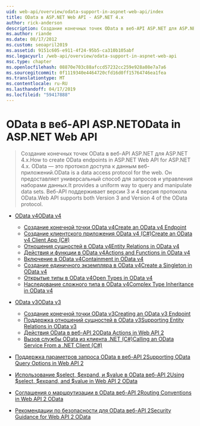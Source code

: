 ```yaml
---
uid: web-api/overview/odata-support-in-aspnet-web-api/index
title: OData в ASP.NET Web API - ASP.NET 4.x
author: rick-anderson
description: Создание конечных точек OData в веб-API ASP.NET для ASP.NET 4.x
ms.author: riande
ms.date: 08/17/2012
ms.custom: seoapril2019
ms.assetid: 9151c605-e911-4f24-95b5-ca310b105abf
msc.legacyurl: /web-api/overview/odata-support-in-aspnet-web-api
msc.type: chapter
ms.openlocfilehash: 08870e703c88afccd57232cc259e928a08e7a7a6
ms.sourcegitcommit: 0f1119340e4464720cfd16d0ff15764746ea1fea
ms.translationtype: MT
ms.contentlocale: ru-RU
ms.lasthandoff: 04/17/2019
ms.locfileid: "59417888"
---
```

# <a name="odata-in-aspnet-web-api"></a><span data-ttu-id="3cb1d-103">OData в веб-API ASP.NET</span><span class="sxs-lookup"><span data-stu-id="3cb1d-103">OData in ASP.NET Web API</span></span>

> <span data-ttu-id="3cb1d-104">Создание конечных точек OData в веб-API ASP.NET для ASP.NET 4.x.</span><span class="sxs-lookup"><span data-stu-id="3cb1d-104">How to create OData endpoints in ASP.NET Web API for ASP.NET 4.x.</span></span> <span data-ttu-id="3cb1d-105">OData — это протокол доступа к данным веб-приложений.</span><span class="sxs-lookup"><span data-stu-id="3cb1d-105">OData is a data access protocol for the web.</span></span> <span data-ttu-id="3cb1d-106">Он предоставляет универсальный способ для запросов и управления наборами данных.</span><span class="sxs-lookup"><span data-stu-id="3cb1d-106">It provides a uniform way to query and manipulate data sets.</span></span> <span data-ttu-id="3cb1d-107">Веб-API поддерживает версии 3 и 4 версия протокола OData.</span><span class="sxs-lookup"><span data-stu-id="3cb1d-107">Web API supports both Version 3 and Version 4 of the OData protocol.</span></span>


- [<span data-ttu-id="3cb1d-108">OData v4</span><span class="sxs-lookup"><span data-stu-id="3cb1d-108">OData v4</span></span>](odata-v4/index.md)

    - [<span data-ttu-id="3cb1d-109">Создание конечной точки OData v4</span><span class="sxs-lookup"><span data-stu-id="3cb1d-109">Create an OData v4 Endpoint</span></span>](odata-v4/create-an-odata-v4-endpoint.md)
    - [<span data-ttu-id="3cb1d-110">Создание клиентского приложения OData v4 (C#)</span><span class="sxs-lookup"><span data-stu-id="3cb1d-110">Create an OData v4 Client App (C#)</span></span>](odata-v4/create-an-odata-v4-client-app.md)
    - [<span data-ttu-id="3cb1d-111">Отношения сущностей в OData v4</span><span class="sxs-lookup"><span data-stu-id="3cb1d-111">Entity Relations in OData v4</span></span>](odata-v4/entity-relations-in-odata-v4.md)
    - [<span data-ttu-id="3cb1d-112">Действия и функции в OData v4</span><span class="sxs-lookup"><span data-stu-id="3cb1d-112">Actions and Functions in OData v4</span></span>](odata-v4/odata-actions-and-functions.md)
    - [<span data-ttu-id="3cb1d-113">Включение в OData v4</span><span class="sxs-lookup"><span data-stu-id="3cb1d-113">Containment in OData v4</span></span>](odata-v4/odata-containment-in-web-api-22.md)
    - [<span data-ttu-id="3cb1d-114">Создание единичного экземпляра в OData v4</span><span class="sxs-lookup"><span data-stu-id="3cb1d-114">Create a Singleton in OData v4</span></span>](odata-v4/using-a-singleton-in-an-odata-endpoint-in-web-api-22.md)
    - [<span data-ttu-id="3cb1d-115">Открытые типы в OData v4</span><span class="sxs-lookup"><span data-stu-id="3cb1d-115">Open Types in OData v4</span></span>](odata-v4/use-open-types-in-odata-v4.md)
    - [<span data-ttu-id="3cb1d-116">Наследование сложного типа в OData v4</span><span class="sxs-lookup"><span data-stu-id="3cb1d-116">Complex Type Inheritance in OData v4</span></span>](odata-v4/complex-type-inheritance-in-odata-v4.md)
- [<span data-ttu-id="3cb1d-117">OData v3</span><span class="sxs-lookup"><span data-stu-id="3cb1d-117">OData v3</span></span>](odata-v3/index.md)

    - [<span data-ttu-id="3cb1d-118">Создание конечной точки OData v3</span><span class="sxs-lookup"><span data-stu-id="3cb1d-118">Creating an OData v3 Endpoint</span></span>](odata-v3/creating-an-odata-endpoint.md)
    - [<span data-ttu-id="3cb1d-119">Поддержка отношений сущностей в OData v3</span><span class="sxs-lookup"><span data-stu-id="3cb1d-119">Supporting Entity Relations in OData v3</span></span>](odata-v3/working-with-entity-relations.md)
    - [<span data-ttu-id="3cb1d-120">Действия OData в веб-API 2</span><span class="sxs-lookup"><span data-stu-id="3cb1d-120">OData Actions in Web API 2</span></span>](odata-v3/odata-actions.md)
    - [<span data-ttu-id="3cb1d-121">Вызов службы OData из клиента .NET (C#)</span><span class="sxs-lookup"><span data-stu-id="3cb1d-121">Calling an OData Service From a .NET Client (C#)</span></span>](odata-v3/calling-an-odata-service-from-a-net-client.md)
- [<span data-ttu-id="3cb1d-122">Поддержка параметров запроса OData в веб-API 2</span><span class="sxs-lookup"><span data-stu-id="3cb1d-122">Supporting OData Query Options in Web API 2</span></span>](supporting-odata-query-options.md)
- [<span data-ttu-id="3cb1d-123">Использование $select, $expand, и $value в OData веб-API 2</span><span class="sxs-lookup"><span data-stu-id="3cb1d-123">Using $select, $expand, and $value in Web API 2 OData</span></span>](using-select-expand-and-value.md)
- [<span data-ttu-id="3cb1d-124">Соглашения о маршрутизации в OData веб-API 2</span><span class="sxs-lookup"><span data-stu-id="3cb1d-124">Routing Conventions in Web API 2 OData</span></span>](odata-routing-conventions.md)
- [<span data-ttu-id="3cb1d-125">Рекомендации по безопасности для OData веб-API 2</span><span class="sxs-lookup"><span data-stu-id="3cb1d-125">Security Guidance for Web API 2 OData</span></span>](odata-security-guidance.md)
